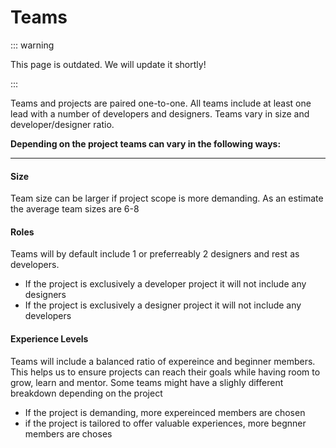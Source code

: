 # Teams

::: warning

This page is outdated. We will update it shortly!

:::

Teams and projects are paired one-to-one. All teams include at least one lead with a number of developers and designers. Teams vary in size and developer/designer ratio.

**Depending on the project teams can vary in the following ways:**

---

#### Size

Team size can be larger if project scope is more demanding. As an estimate the average team sizes are 6-8

#### Roles

Teams will by default include 1 or preferreably 2 designers and rest as developers.

- If the project is exclusively a developer project it will not include any designers
- If the project is exclusively a designer project it will not include any developers

#### Experience Levels

Teams will include a balanced ratio of expereince and beginner members. This helps us to ensure projects can reach their goals while having room to grow, learn and mentor. Some teams might have a slighly different breakdown depending on the project

- If the project is demanding, more expereinced members are chosen
- if the project is tailored to offer valuable experiences, more begnner members are choses
